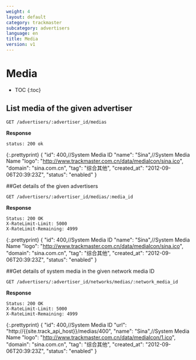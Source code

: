```yaml
---
weight: 4
layout: default
category: trackmaster
subcategory: advertisers
language: en
title: Media
version: v1
---
```


# Media

* TOC
{:toc}

## List media of the given advertiser

    GET /advertisers/:advertiser_id/medias

**Response**

    status: 200 ok

{:.prettyprint}
	{
        "id": 400,//System Media ID
        "name": "Sina",//System Media Name
        "logo": "http://www.trackmaster.com.cn/data/mediaIcon/sina.ico",
        "domain": "sina.com.cn",
        "tag": "综合其他",
        "created_at": "2012-09-06T20:39:23Z",
        "status": "enabled"
	}


##Get details of the given advertisers

    GET /advertisers/:advertiser_id/medias/:media_id

**Response**

    Status: 200 OK
    X-RateLimit-Limit: 5000
    X-RateLimit-Remaining: 4999

{:.prettyprint}
    {
        "id": 400,//System Media ID
        "name": "Sina",//System Media Name
        "logo": "http://www.trackmaster.com.cn/data/mediaIcon/sina.ico",
        "domain": "sina.com.cn",
        "tag": "综合其他",
        "created_at": "2012-09-06T20:39:23Z",
        "status": "enabled"
    }


##Get details of system media in the given network media ID  

    GET /advertisers/:advertiser_id/networks/medias/:network_media_id

**Response**

    Status: 200 OK
    X-RateLimit-Limit: 5000
    X-RateLimit-Remaining: 4999

{:.prettyprint}
    {
        "id": 400,//System Media ID
        "url": "http://{{site.track_api_host}}/medias/400",
        "name": "Sina",//System Media Name
        "logo": "http://www.trackmaster.com.cn/data/mediaIcon/1.ico",
        "domain": "sina.com.cn",
        "tag": "综合其他",
        "created_at": "2012-09-06T20:39:23Z",
        "status": "enabled"
    }
